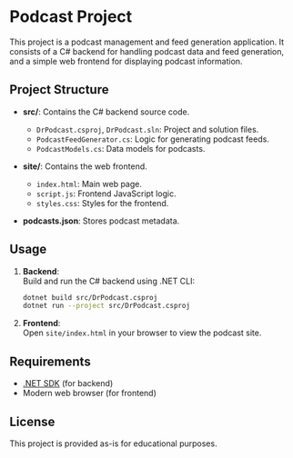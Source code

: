 # Podcast Project

This project is a podcast management and feed generation application. It consists of a C# backend for handling podcast data and feed generation, and a simple web frontend for displaying podcast information.

## Project Structure

- **src/**: Contains the C# backend source code.
  - `DrPodcast.csproj`, `DrPodcast.sln`: Project and solution files.
  - `PodcastFeedGenerator.cs`: Logic for generating podcast feeds.
  - `PodcastModels.cs`: Data models for podcasts.

- **site/**: Contains the web frontend.
  - `index.html`: Main web page.
  - `script.js`: Frontend JavaScript logic.
  - `styles.css`: Styles for the frontend.

- **podcasts.json**: Stores podcast metadata.

## Usage

1. **Backend**:  
   Build and run the C# backend using .NET CLI:
   ```bash
   dotnet build src/DrPodcast.csproj
   dotnet run --project src/DrPodcast.csproj
   ```

2. **Frontend**:  
   Open `site/index.html` in your browser to view the podcast site.

## Requirements

- [.NET SDK](https://dotnet.microsoft.com/download) (for backend)
- Modern web browser (for frontend)

## License

This project is provided as-is for educational purposes.